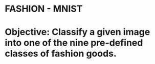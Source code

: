 # FASHION - MNIST 
# Objective: Classify a given image into one of the nine pre-defined classes of fashion goods.
